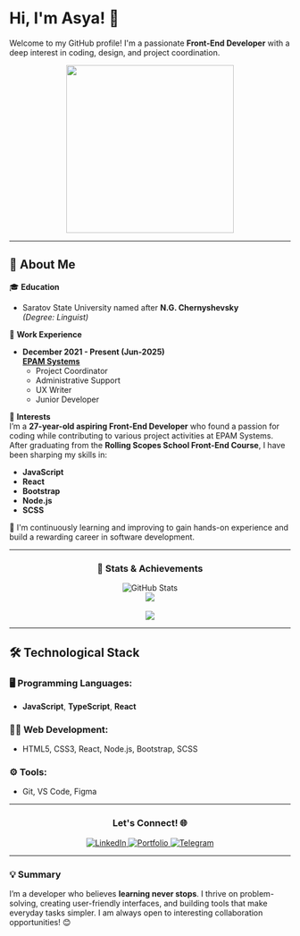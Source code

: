 # Hi, I'm Asya! 👋

Welcome to my GitHub profile! I'm a passionate **Front-End Developer** with a deep interest in coding, design, and project coordination.

<div id="header" align="center">
  <img src="https://pin.it/5jJ6Ny7cx" width="300"/>
</div>

---

## 🚀 About Me

🎓 **Education**  
- Saratov State University named after **N.G. Chernyshevsky**  
  *(Degree: Linguist)*

💼 **Work Experience**  
- **December 2021 - Present (Jun-2025)**  
  **[EPAM Systems](https://www.epam.com/)**  
  - Project Coordinator  
  - Administrative Support  
  - UX Writer  
  - Junior Developer  

🎯 **Interests**  
I’m a **27-year-old aspiring Front-End Developer** who found a passion for coding while contributing to various project activities at EPAM Systems. After graduating from the **Rolling Scopes School Front-End Course**, I have been sharping my skills in:  
- **JavaScript**  
- **React**  
- **Bootstrap**  
- **Node.js**  
- **SCSS**  

🔭 I'm continuously learning and improving to gain hands-on experience and build a rewarding career in software development.

---

<div align='center'>

### 🌟 Stats & Achievements
![GitHub Stats](https://github-readme-stats.vercel.app/api?username=asyaDanilova&show_icons=true&theme=radical)  
<img src="http://github-readme-streak-stats.herokuapp.com?user=asyaDanilova&theme=radical&date_format=M%20j%5B%2C%20Y%5D"><br><br>
<img src="https://www.codewars.com/users/AsyaDanilova/badges/large">

</div>

---

## 🛠 Technological Stack  

### 🖥️ Programming Languages:  
- **JavaScript**, **TypeScript**, **React**

### 🧑‍💻 Web Development:  
- HTML5, CSS3, React, Node.js, Bootstrap, SCSS  

### ⚙️ Tools:  
- Git, VS Code, Figma  

---

<div align="center">

### Let's Connect! 🌐  
<a href="https://www.linkedin.com/in/anastasiia-danilova-2985b729a">
  <img src="https://img.shields.io/badge/-LinkedIn-blue?style=for-the-badge&logo=LinkedIn&logoColor=white" alt="LinkedIn">
</a>
<a href="https://app.rs.school/cv/77149449-94c6-447e-a9bf-c19184e7a505">
  <img src="https://img.shields.io/badge/-Portfolio-black?style=for-the-badge&logo=github&logoColor=white" alt="Portfolio">
</a>
<a href="https://www.telegram.org/@Asya7991">
  <img src="https://img.shields.io/badge/-Telegram-2CA5E0?style=for-the-badge&logo=telegram&logoColor=white" alt="Telegram">
</a>

</div>

---

### 💡 Summary

I’m a developer who believes **learning never stops**. I thrive on problem-solving, creating user-friendly interfaces, and building tools that make everyday tasks simpler. I am always open to interesting collaboration opportunities! 😊
